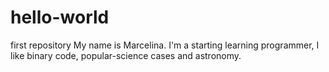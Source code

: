 # hello-world
first repository
My name is Marcelina. I'm a starting learning programmer, I like binary code, popular-science cases and astronomy.
